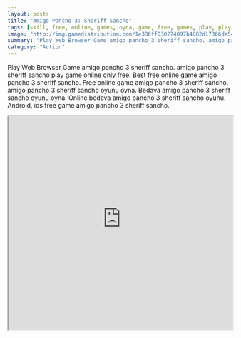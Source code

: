 ```yaml
---
layout: posts
title: "Amigo Pancho 3: Sheriff Sancho"
tags: [skill, free, online, games, oyna, game, free, games, play, play, games]
image: "http://img.gamedistribution.com/1e386ff030274097b4882d17366de545.jpg"
summary: "Play Web Browser Game amigo pancho 3 sheriff sancho. amigo pancho 3 sheriff sancho play game online only free. Best free online game amigo pancho 3 sheriff sancho. Free online game amigo pancho 3 sheriff sancho. amigo pancho 3 sheriff sancho oyunu oyna. Bedava amigo pancho 3 sheriff sancho oyunu oyna. Online bedava amigo pancho 3 sheriff sancho oyunu. Android, ios free game amigo pancho 3 sheriff sancho."
category: "Action"
---
```


Play Web Browser Game amigo pancho 3 sheriff sancho. amigo pancho 3 sheriff sancho play game online only free. Best free online game amigo pancho 3 sheriff sancho. Free online game amigo pancho 3 sheriff sancho. amigo pancho 3 sheriff sancho oyunu oyna. Bedava amigo pancho 3 sheriff sancho oyunu oyna. Online bedava amigo pancho 3 sheriff sancho oyunu. Android, ios free game amigo pancho 3 sheriff sancho.

<iframe width="100%" height="480px;" src="http://flash.gamedistribution.com?game=1e386ff030274097b4882d17366de545"></iframe>